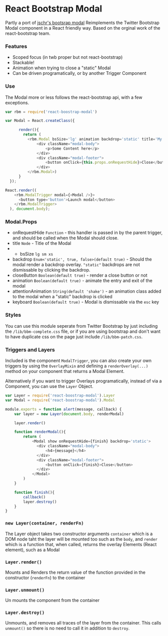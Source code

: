 React Bootstrap Modal
===================================

Partly a port of [jschr's bootsrap modal](https://github.com/jschr/bootstrap-modal/) Reimplements the Twitter Bootstrap Modal component in a React friendly way. Based on the orginal work of the react-bootstrap team.

### Features

- Scoped focus (in twb proper but not react-bootstrap)
- Stackable!
- Animation when trying to close a "static" Modal
- Can be driven programatically, or by another Trigger Component


### Use

The Modal more or less follows the react-bootstrap api, with a few exceptions.

```javascript
var rbm = require('react-boostrap-modal')

var Modal = React.createClass({

      render(){
        return (
          <rbm.Modal bsSize='lg' animation backdrop='static' title='My Modal'>
              <div className="modal-body">
                  <p>Some Content here</p>
              </div>
              <div className="modal-footer">
                  <button onClick={this.props.onRequestHide}>Close</button>
              </div>
          </rbm.Modal>)
      }
  });

React.render((
    <rbm.ModalTrigger modal={<Modal />}>
      <button type='button'>Launch modal</button>
    </rbm.ModalTrigger>
  ), document.body);

```

### Modal.Props

- onRequestHide `Function` - this handler is passed in by the parent trigger, and should be called when the Modal should close.
- title `Node` - Title of the Modal
- - bsSize `lg sm xs`
- backdrop `Enum<'static', true, false>(default true)` - Should the modal render a backdrop overlay. `"static"` backdrops are not dismissable by clicking the backdrop.
- closeButton `Boolean(default true)` - render a close button or not
- animation `Boolean(default true)` - animate the entry and exit of the modal
- attentionAnimation `String(default 'shake')` - an animation class added to the modal when a "static" backdrop is clicked
- keyboard `Boolean(default true)` - Modal is dismissable via the `esc` key

### Styles

You can use this module seperate from Twitter Bootstrap by just including the `/lib/bbm-complete.css` file, or if you are using bootstrap and don't want to have duplicate css on the page just include `/lib/bbm-patch.css`.


### Triggers and Layers

Included is the component `ModalTrigger`, you can also create your own triggers by using the `OverlayMixin` and defining a `renderOverlay(...)` method on your component that returns a Modal Element.

Alternatively if you want to trigger Overlays programatically, instead of via a Component, you can use the `Layer` Object.

```javascript
var Layer = require('react-boostrap-modal').Layer
var Modal = require('react-boostrap-modal').Modal

module.exports = function alert(message, callback) {
    var layer = new Layer(document.body, renderModal)

    layer.render()

    function renderModal(){
        return (
            <Modal show onRequestHide={finish} backdrop='static'>
              <div className="modal-body">
                  <h4>{message}</h4>
              </div>
              <div className="modal-footer">
                  <button onClick={finish}>Close</button>
              </div>
            </Modal>
        )
    }

    function finish(){
        callback()
        layer.destroy() 
    }
}
```

### `new Layer(container, renderFn)`

The Layer object takes two constructor arguments `container` which is a DOM node taht the layer will be mounted too such as the `body`, and `render` which is a function that, when called, returns the overlay Elements (React element), such as a Modal

### `Layer.render()`

Mounts and Renders the return value of the function provided in the constructor (`renderFn`) to the container

### `Layer.unmount()`

Un mounts the component from the container

### `Layer.destroy()`

Unmounts, and removes all traces of the layer from the container. This calls `unmount()` so there is no need to call it in addition to `destroy`.
